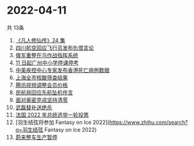 # 2022-04-11
  共 13条

  <!-- BEGIN -->
  <!-- 最后更新时间:Mon Apr 11 2022 16:17:46 GMT+0000 (Coordinated Universal Time) -->
  1. [《凡人修仙传》24 集](https://www.zhihu.com/search?q=凡人修仙传之魔道争锋二十四集)
1. [四川航空回应飞行员发布仇恨言论](https://www.zhihu.com/search?q=四川航空回应)
1. [俄军重整在乌作战指挥系统](https://www.zhihu.com/search?q=俄乌局势)
1. [11 日起广州中小学停课停考](https://www.zhihu.com/search?q=广州疫情)
1. [中美疾控中心专家发布香港死亡病例数据](https://www.zhihu.com/search?q=香港新冠死亡病例数据)
1. [上海全市核酸筛查结果](https://www.zhihu.com/search?q=上海全市核酸筛查结果)
1. [腾讯视频调整会员价格](https://www.zhihu.com/search?q=腾讯视频会员价格)
1. [民航局回应东航坠机传言](https://www.zhihu.com/search?q=民航局回应传言)
1. [面对奥密克戎坚持清零](https://www.zhihu.com/search?q=奥密克戎)
1. [武磊替补送绝杀](https://www.zhihu.com/search?q=武磊)
1. [法国 2022 年总统选举一轮投票](https://www.zhihu.com/search?q=法国总统选举)
1. [羽生结弦将参加 Fantasy on Ice 2022](https://www.zhihu.com/search?q=羽生结弦 Fantasy on Ice 2022)
1. [蔚来整车生产暂停](https://www.zhihu.com/search?q=蔚来停产)
  <!-- END -->
  